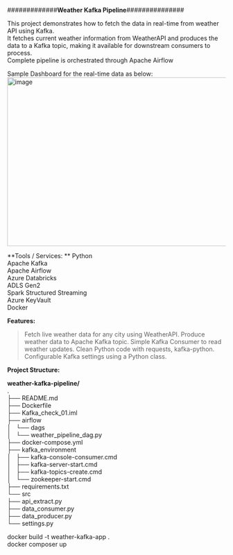#############**Weather Kafka Pipeline**###############  

This project demonstrates how to fetch the data in real-time from weather API using Kafka.  
It fetches current weather information from WeatherAPI and produces the data to a Kafka topic, making it available for downstream consumers to process.  
Complete pipeline is orchestrated through Apache Airflow  

Sample Dashboard for the real-time data as below:  
<img width="1796" height="389" alt="image" src="https://github.com/user-attachments/assets/d23a7f5f-cab0-41ce-9a43-7cc3e5c8f27e" />  
  

**Tools / Services: ** 
Python  
Apache Kafka  
Apache Airflow  
Azure Databricks  
ADLS Gen2  
Spark Structured Streaming  
Azure KeyVault  
Docker  
  
**Features:**  
> Fetch live weather data for any city using WeatherAPI.
> Produce weather data to Apache Kafka topic.
> Simple Kafka Consumer to read weather updates.
> Clean Python code with requests, kafka-python.
> Configurable Kafka settings using a Python class.  

  

**Project Structure:**  

**weather-kafka-pipeline/**  
.  
├── README.md  
├── Dockerfile  
├── Kafka_check_01.iml  
├── airflow  
│   └── dags  
│       └── weather_pipeline_dag.py  
├── docker-compose.yml  
├── kafka_environment  
│   ├── kafka-console-consumer.cmd  
│   ├── kafka-server-start.cmd  
│   ├── kafka-topics-create.cmd  
│   └── zookeeper-start.cmd  
├── requirements.txt  
└── src  
    ├── api_extract.py  
    ├── data_consumer.py  
    ├── data_producer.py  
    └── settings.py  
      


docker build -t weather-kafka-app .  
docker composer up  
